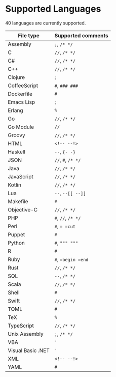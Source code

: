 # Supported Languages

40 languages are currently supported.

| File type         | Supported comments |
| ----------------- | ------------------ |
| Assembly          | `;`, `/* */`       |
| C                 | `//`, `/* */`      |
| C#                | `//`, `/* */`      |
| C++               | `//`, `/* */`      |
| Clojure           | `;`                |
| CoffeeScript      | `#`, `### ###`     |
| Dockerfile        | `#`                |
| Emacs Lisp        | `;`                |
| Erlang            | `%`                |
| Go                | `//`, `/* */`      |
| Go Module         | `//`               |
| Groovy            | `//`, `/* */`      |
| HTML              | `<!-- --!>`        |
| Haskell           | `--`, `{- -}`      |
| JSON              | `//`, `#`, `/* */` |
| Java              | `//`, `/* */`      |
| JavaScript        | `//`, `/* */`      |
| Kotlin            | `//`, `/* */`      |
| Lua               | `--`, `--[[ --]]`  |
| Makefile          | `#`                |
| Objective-C       | `//`, `/* */`      |
| PHP               | `#`, `//`, `/* */` |
| Perl              | `#`, `= =cut`      |
| Puppet            | `#`                |
| Python            | `#`, `""" """`     |
| R                 | `#`                |
| Ruby              | `#`, `=begin =end` |
| Rust              | `//`, `/* */`      |
| SQL               | `--`, `/* */`      |
| Scala             | `//`, `/* */`      |
| Shell             | `#`                |
| Swift             | `//`, `/* */`      |
| TOML              | `#`                |
| TeX               | `%`                |
| TypeScript        | `//`, `/* */`      |
| Unix Assembly     | `;`, `/* */`       |
| VBA               | `'`                |
| Visual Basic .NET | `'`                |
| XML               | `<!-- --!>`        |
| YAML              | `#`                |

